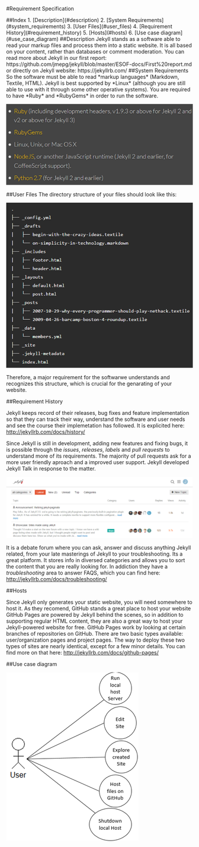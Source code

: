 #Requirement Specification

<a name="index"/>
##Index
1. [Description](#description)
2. [System Requirements](#system_requirements)
3. [User Files](#user_files)
4. [Requirement History](#requirement_history)
5. [Hosts](#hosts)
6. [Use case diagram](#use_case_diagram)

<a name="description"/>
##Description
Jekyll stands as a software able to read your markup files and process them into a static website. It is all based on your content, rather than databases or comment moderation. You can read more about Jekyll in our first report: https://github.com/jmepg/jekyll/blob/master/ESOF-docs/First%20report.md or directly on Jekyll website: https://jekyllrb.com/

<a name="system_requirements"/>
##System Requirements
 So the software must be able to read *markup languages* (Markdown, Textile, HTML). 
Jekyll is best supported by *Linux* (although you are still able to use with it through some other operative systems). You are required  to have *Ruby* and *RubyGems* in order to run the software.

![System Requirements](./Resources/sysReq.png)


<a name="user_files"/>
##User Files
The directory structure of your files should look like this:

![Directory Structure](./Resources/configuration.png)

Therefore, a major requirement for the softwarwe understands and recognizes this structure, which is crucial for the genarating of your website.

<a name="requirement_history"/>
##Requirement History

Jekyll keeps record of their releases, bug fixes and feature implementation so that they can track their way, understand the software and user needs and see the course their implemetation has followed. It is explicited here: http://jekyllrb.com/docs/history/

Since Jekyll is still in development, adding new features and fixing bugs, it is possible through the *issues*, *releases*, *labels* and *pull requests* to understand more of its requirements. 
The majority of pull requests ask for a more user friendly aproach and a improved user support. 
Jekyll developed Jekyll Talk in response to the matter. 

![Jekyll Talk front page](./Resources/jkTalkFront.png)

It is a debate forum where you can ask, answer and discuss anything Jekyll related, from your late masterings of Jekyll to your troubleshooting. Its a great platform. It stores info in diversed categories and allows you to sort the content that you are really looking for. In addiction they have a *troubleshooting* area to answer FAQS, which you can find here: http://jekyllrb.com/docs/troubleshooting/

<a name="hosts"/>
##Hosts

Since Jekyll only generates your static website, you will need somewhere to host it. As they recomend, GitHub stands a great place to host your website GitHub Pages are powered by Jekyll behind the scenes, so in addition to supporting regular HTML content, they are also a great way to host your Jekyll-powered website for free.
GitHub Pages work by looking at certain branches of repositories on GitHub. There are two basic types available: user/organization pages and project pages. The way to deploy these two types of sites are nearly identical, except for a few minor details. You can find more on that here: http://jekyllrb.com/docs/github-pages/

<a name="use_case_diagram"/>
##Use case diagram

![Use case Model](./Resources/use_case.png)







